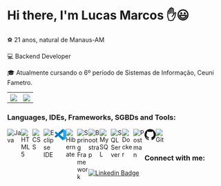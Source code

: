 # Hi there, I'm Lucas Marcos :raised_hand::smiley:

:soccer: 21 anos, natural de Manaus-AM

:computer: Backend Developer

:mortar_board: Atualmente cursando o 6º período de Sistemas de Informação, Ceuni Fametro.

<table align="center">
    <tr>
        <td>
        <img width="400px" align="center" src="https://github-readme-stats.vercel.app/api?username=LucasGooes&count_private=true&hide_border=true" />
        </td>
        <td>
        <img width="400px" align="center" src="https://github-readme-stats.vercel.app/api/top-langs/?username=LucasGooes&hide=html&layout=compact&count_private=true&hide_border=true" />               
        </td>
    </tr>
</table>

### Languages, IDEs, Frameworks, SGBDs and Tools:

<img align="left" width="32px" alt="Java" src="https://img.icons8.com/color/144/000000/java-coffee-cup-logo.png">
<img align="left" alt="HTML5" width="26px" src="https://img.icons8.com/color/26/000000/html-5--v2.png" />
<img align="left" alt="CSS" width="26px" src="https://img.icons8.com/color/26/000000/css3.png" />
<img align="left" width="26px" alt="Eclipse IDE" src="https://icons.iconarchive.com/icons/papirus-team/papirus-apps/256/eclipse-icon.png">
<img align="left" alt="visual studio code" width="26px" src="https://raw.githubusercontent.com/github/explore/80688e429a7d4ef2fca1e82350fe8e3517d3494d/topics/visual-studio-code/visual-studio-code.png" />
<img align="left" width="26px" alt="Hibernate" src="https://cdn.worldvectorlogo.com/logos/hibernate.svg">
<img align="left" width="26px" alt="Spring Framework" src="https://img.icons8.com/color/48/000000/spring-logo.png">
<img align="left" width="26px" alt="Bootstrap" src="https://cdn.iconscout.com/icon/free/png-256/bootstrap-7-1175254.png">
<img align="left" alt="MySQL" width="26px" src="https://img.icons8.com/fluent/26/000000/mysql-logo.png" />
<img align="left" alt="SQL Server" width="26px" src="https://img.icons8.com/color/50/000000/microsoft-sql-server.png" />
<img align="left" width="26px" alt="Docker" src="https://cdn.iconscout.com/icon/free/png-256/docker-11-1175228.png">
<img align="left" width="26px" alt="Postman" src="https://cdn.iconscout.com/icon/free/png-256/postman-3521648-2945092.png">
<img align="left" alt="GitHub" width="26px" src="https://raw.githubusercontent.com/github/explore/78df643247d429f6cc873026c0622819ad797942/topics/github/github.png" />
<img align="left" alt="Git" width="26px" src="https://img.icons8.com/color/26/000000/git.png" /><br /><br />

### Connect with me:
[![Linkedin Badge](https://img.shields.io/badge/linkedin-%230077B5.svg?&style=for-the-badge&logo=linkedin&logoColor=white)](https://www.linkedin.com/in/lucas-marcos-5396811a2/)